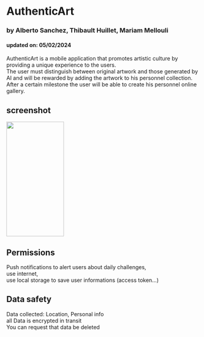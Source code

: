 # AuthenticArt
### by Alberto Sanchez, Thibault Huillet, Mariam Mellouli
#### updated on: 05/02/2024
AuthenticArt is a mobile application that promotes artistic culture by providing a unique experience to the users.\
The user must distinguish between original artwork and those generated by AI and will be rewarded by adding the artwork to his personnel collection. After a certain milestone the user will be able to create his personnel online gallery.

## screenshot
<img src="WhatsApp%20Image%202024-02-02%20%C3%A0%2017.07.31_b6ee7e9c.jpg" width="150" height="300">

## Permissions
Push notifications to alert users about daily challenges, \
use internet, \
use local storage to save user informations (access token…)

## Data safety
Data collected: Location, Personal info \
all Data is encrypted in transit \
You can request that data be deleted
